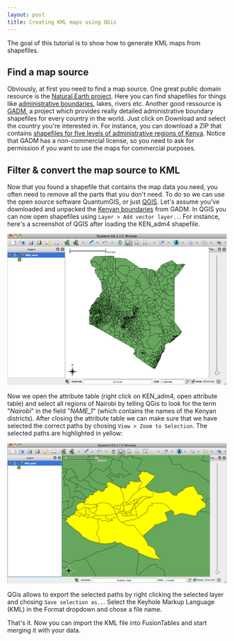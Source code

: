 ```yaml
---
layout: post
title: Creating KML maps using QGis
---
```


The goal of this tutorial is to show how to generate KML maps from shapefiles. 

## Find a map source

Obviously, at first you need to find a map source. One great public domain resource is the [Natural Earth project](http://www.naturalearthdata.com). Here you can find shapefiles for things like [administrative boundaries](http://www.naturalearthdata.com/downloads/10m-cultural-vectors/10m-admin-1-states-provinces/), lakes, rivers etc. Another good ressource is [GADM](http://gadm.org), a project which provides really detailed administrative boundary shapefiles for every country in the world. Just click on Download and select the country you're interested in. For instance, you can download a ZIP that contains [shapefiles for five levels of administrative regions of Kenya](http://www.gadm.org/data2/shp/KEN_adm.zip). Notice that GADM has a non-commercial license, so you need to ask for permission if you want to use the maps for commercial purposes.

## Filter & convert the map source to KML

Now that you found a shapefile that contains the map data you need, you often need to remove all the parts that you don't need. To do so we can use the open source software QuantumGIS, or just [QGIS](http://qgis.org/). Let's assume you've downloaded and unpacked the [Kenyan boundaries](http://www.gadm.org/data2/shp/KEN_adm.zip) from GADM. In QGIS you can now open shapefiles using ``Layer > Add vector layer..``. For instance, here's a screenshot of QGIS after loading the KEN_adm4 shapefile. 

![screenshot](/img/qgis-1.png)

Now we open the attribute table (right click on KEN_adm4, open attribute table) and select all regions of Nairobi by telling QGis to look for the term "*Nairobi*" in the field "*NAME_1*" (which contains the names of the Kenyan districts). After closing the attribute table we can make sure that we have selected the correct paths by chosing ``View > Zoom to Selection``. The selected paths are highlighted in yellow:

![screenshot](/img/qgis-3.png)

QGis allows to export the selected paths by right clicking the selected layer and chosing ``Save selection as..``. Select the Keyhole Markup Language (KML) in the Format dropdown and chose a file name. 

That's it. Now you can import the KML file into FusionTables and start merging it with your data.